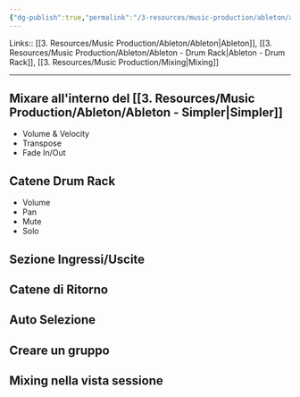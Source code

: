 ```yaml
---
{"dg-publish":true,"permalink":"/3-resources/music-production/ableton/ableton-mixing-con-drum-rack/","tags":["note"]}
---
```


Links:: [[3. Resources/Music Production/Ableton/Ableton\|Ableton]], [[3. Resources/Music Production/Ableton/Ableton - Drum Rack\|Ableton - Drum Rack]], [[3. Resources/Music Production/Mixing\|Mixing]]

---
## Mixare all'interno del [[3. Resources/Music Production/Ableton/Ableton - Simpler\|Simpler]]

- Volume & Velocity
- Transpose
- Fade In/Out

## Catene Drum Rack

- Volume
- Pan
- Mute
- Solo

## Sezione Ingressi/Uscite

## Catene di Ritorno

## Auto Selezione

## Creare un gruppo

## Mixing nella vista sessione

